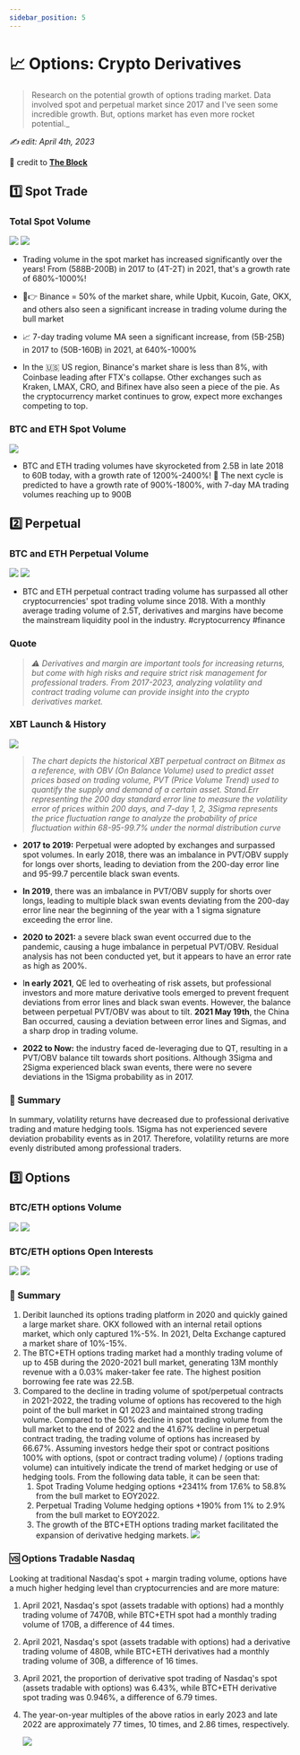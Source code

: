 ```yaml
---
sidebar_position: 5
---
```


# 📈 Options: Crypto Derivatives

> Research on the potential growth of options trading market. Data involved spot and perpetual market since 2017 and I've seen some incredible growth. But, options market has even more rocket potential._

_✍️ edit: April 4th, 2023_

🔰 credit to [**The Block**](https://www.theblock.co/data/crypto-markets/spot)

## 1️⃣ Spot Trade

### Total Spot Volume

![](https://pbs.twimg.com/media/Fr6zLxJaUAEq9QB?format=png&name=4096x4096)
![](https://pbs.twimg.com/media/Fr6zMVNacAQZAqJ?format=png&name=4096x4096)

- Trading volume in the spot market has increased significantly over the years! From (588B-200B) in 2017 to (4T-2T) in 2021, that's a growth rate of 680%-1000%!

- 🤑👉 Binance = 50% of the market share, while Upbit, Kucoin, Gate, OKX, and others also seen a significant increase in trading volume during the bull market

- 📈 7-day trading volume MA seen a significant increase, from (5B-25B) in 2017 to (50B-160B) in 2021, at 640%-1000%

- In the 🇺🇸 US region, Binance's market share is less than 8%, with Coinbase leading after FTX's collapse. Other exchanges such as Kraken, LMAX, CRO, and Bifinex have also seen a piece of the pie. As the cryptocurrency market continues to grow, expect more exchanges competing to top.

### BTC and ETH Spot Volume

![](https://pbs.twimg.com/media/Fr65AqLaMAAmIv_?format=jpg&name=4096x4096)

- BTC and ETH trading volumes have skyrocketed from 2.5B in late 2018 to 60B today, with a growth rate of 1200%-2400%! 🚀 The next cycle is predicted to have a growth rate of 900%-1800%, with 7-day MA trading volumes reaching up to 900B

## 2️⃣ Perpetual

### BTC and ETH Perpetual Volume

![](https://pbs.twimg.com/media/Fr65jLzakAA-Tzf?format=png&name=4096x4096)
![](https://pbs.twimg.com/media/Fr65kETaEAAQl-x?format=png&name=4096x4096)

- BTC and ETH perpetual contract trading volume has surpassed all other cryptocurrencies' spot trading volume since 2018. With a monthly average trading volume of 2.5T, derivatives and margins have become the mainstream liquidity pool in the industry. #cryptocurrency #finance

### Quote

> _⚠️ Derivatives and margin are important tools for increasing returns, but come with high risks and require strict risk management for professional traders. From 2017-2023, analyzing volatility and contract trading volume can provide insight into the crypto derivatives market._

### XBT Launch & History

![](https://pbs.twimg.com/media/Fr66fXEaEAA2hnU?format=png&name=4096x4096)

> _The chart depicts the historical XBT perpetual contract on Bitmex as a reference, with OBV (On Balance Volume) used to predict asset prices based on trading volume, PVT (Price Volume Trend) used to quantify the supply and demand of a certain asset. Stand.Err representing the 200 day standard error line to measure the volatility error of prices within 200 days, and 7-day 1, 2, 3Sigma represents the price fluctuation range to analyze the probability of price fluctuation within 68-95-99.7% under the normal distribution curve_

- **2017 to 2019:** Perpetual were adopted by exchanges and surpassed spot volumes. In early 2018, there was an imbalance in PVT/OBV supply for longs over shorts, leading to deviation from the 200-day error line and 95-99.7 percentile black swan events.

- **In 2019**, there was an imbalance in PVT/OBV supply for shorts over longs, leading to multiple black swan events deviating from the 200-day error line near the beginning of the year with a 1 sigma signature exceeding the error line.

- **2020 to 2021:** a severe black swan event occurred due to the pandemic, causing a huge imbalance in perpetual PVT/OBV. Residual analysis has not been conducted yet, but it appears to have an error rate as high as 200%.

- I**n early 2021**, QE led to overheating of risk assets, but professional investors and more mature derivative tools emerged to prevent frequent deviations from error lines and black swan events. However, the balance between perpetual PVT/OBV was about to tilt. **2021 May 19th**, the China Ban occurred, causing a deviation between error lines and Sigmas, and a sharp drop in trading volume.

- **2022 to Now:** the industry faced de-leveraging due to QT, resulting in a PVT/OBV balance tilt towards short positions. Although 3Sigma and 2Sigma experienced black swan events, there were no severe deviations in the 1Sigma probability as in 2017.

### 📌 Summary

In summary, volatility returns have decreased due to professional derivative trading and mature hedging tools. 1Sigma has not experienced severe deviation probability events as in 2017. Therefore, volatility returns are more evenly distributed among professional traders.

## 3️⃣ Options

### BTC/ETH options Volume

![](https://pbs.twimg.com/media/Fr688zGaAAEDU3N?format=png&name=4096x4096)
![](https://pbs.twimg.com/media/Fr689uxakAAQYos?format=png&name=4096x4096)

### BTC/ETH options Open Interests

![](https://pbs.twimg.com/media/Fr69af7aUAEETS_?format=jpg&name=4096x4096)
![](https://pbs.twimg.com/media/Fr69bcHakAAbO4r?format=jpg&name=4096x4096)

### 📌 Summary

1. Deribit launched its options trading platform in 2020 and quickly gained a large market share. OKX followed with an internal retail options market, which only captured 1%-5%. In 2021, Delta Exchange captured a market share of 10%-15%.
2. The BTC+ETH options trading market had a monthly trading volume of up to 45B during the 2020-2021 bull market, generating 13M monthly revenue with a 0.03% maker-taker fee rate. The highest position borrowing fee rate was 22.5B.
3. Compared to the decline in trading volume of spot/perpetual contracts in 2021-2022, the trading volume of options has recovered to the high point of the bull market in Q1 2023 and maintained strong trading volume. Compared to the 50% decline in spot trading volume from the bull market to the end of 2022 and the 41.67% decline in perpetual contract trading, the trading volume of options has increased by 66.67%. Assuming investors hedge their spot or contract positions 100% with options, (spot or contract trading volume) / (options trading volume) can intuitively indicate the trend of market hedging or use of hedging tools. From the following data table, it can be seen that:
   1. Spot Trading Volume hedging options +2341% from 17.6% to 58.8% from the bull market to EOY2022.
   2. Perpetual Trading Volume hedging options +190% from 1% to 2.9% from the bull market to EOY2022.
   3. The growth of the BTC+ETH options trading market facilitated the expansion of derivative hedging markets.
      ![](https://pbs.twimg.com/media/Fr6_6lMaUAINBsD?format=jpg&name=large)

### 🆚 Options Tradable Nasdaq

Looking at traditional Nasdaq's spot + margin trading volume, options have a much higher hedging level than cryptocurrencies and are more mature:

1. April 2021, Nasdaq's spot (assets tradable with options) had a monthly trading volume of 7470B, while BTC+ETH spot had a monthly trading volume of 170B, a difference of 44 times.
2. April 2021, Nasdaq's spot (assets tradable with options) had a derivative trading volume of 480B, while BTC+ETH derivatives had a monthly trading volume of 30B, a difference of 16 times.
3. April 2021, the proportion of derivative spot trading of Nasdaq's spot (assets tradable with options) was 6.43%, while BTC+ETH derivative spot trading was 0.946%, a difference of 6.79 times.
4. The year-on-year multiples of the above ratios in early 2023 and late 2022 are approximately 77 times, 10 times, and 2.86 times, respectively.

    ![](https://pbs.twimg.com/media/Fr7A0fAakAEvaPZ?format=jpg&name=medium)
